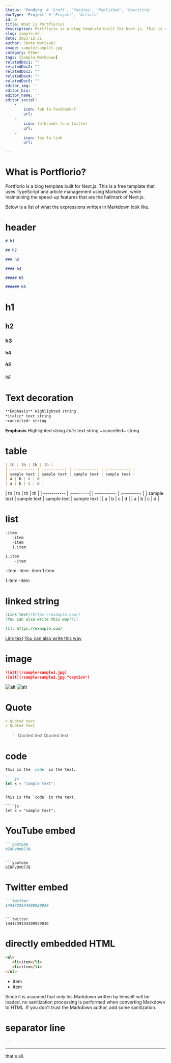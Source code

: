 ```yaml
---
Status: 'Pending' # 'Draft', 'Pending', 'Published', 'Rewriting'
docType: 'Project' # 'Project', 'Article'
id: 0
title: What is Portflorio?
description: Portflorio is a blog template built for Next.js. This is a free template that uses TypeScript and article management using Markdown, while maintaining the speed-up features that are the hallmark of Next.js.
slug: sample.md
date: 2023-12-31
author: Shoto Morisaki
image: sample/sample1.jpg
category: Other
tags: [Sample Markdown]
relatedDoc1: ""
relatedDoc2: ""
relatedDoc3: ""
relatedDoc4: ""
relatedDoc5: ""
editor_img: ''
editor_bio: ''
editor_name: ''
editor_social:
    -
        icon: fab fa-facebook-f
        url: 
    -
        icon: fa-brands fa-x-twitter
        url: 
    - 
        icon: fas fa-link
        url: 

---
```


# What is Portflorio?

Portflorio is a blog template built for Next.js. This is a free template that uses TypeScript and article management using Markdown, while maintaining the speed-up features that are the hallmark of Next.js.

Below is a list of what the expressions written in Markdown look like.

# header

```md
# h1

## h2

### h3

#### h4

##### h5

###### h6
````

# h1

## h2

### h3

#### h4

##### h5

###### h6

# Text decoration

```md
**Emphasis** Highlighted string
*italic* text string
~cancelled~ string
````

**Emphasis** Highlighted string
*italic* text string
~cancelled~ string

# table

```md
| th | th | th | th |
| ----------- | :---------| | ----------: | :---------: |
| sample text | sample text | sample text | sample text |
| a | b | c | d |
| a | b | c | d |
````

| th | th | th | th |
| ----------- | :---------| | ----------: | :---------: |
| sample text | sample text | sample text | sample text |
| a | b | c | d |
| a | b | c | d |

# list

```md
-item
   -item
   -item
   1.item

1.item
    -item
````

-item
   -item
   -item
   1.item

1.item
    -item

# linked string

```md
[Link text](https://example.com/)
[You can also write this way][1]

[1]: https://example.com/
````

[Link text](https://example.com/)
[You can also write this way][1]

[1]: https://example.com/

# image

```md
![alt](/sample/sample1.jpg)
![alt](/sample/sample2.jpg "caption")
````

![alt](/sample/sample1.jpg)
![alt](/sample/sample2.jpg "caption")

# Quote

```md
> Quoted text
> Quoted text
````

> Quoted text
> Quoted text

# code

````md
This is the `code` in the text.

````js
let x = "sample text";
````
````

This is the `code` in the text.

````js
let x = "sample text";
````

# YouTube embed

````md
```youtube
bIHPvQmU7JQ
````
````

```youtube
bIHPvQmU7JQ
````

# Twitter embed

````md
```twitter
1441739144300929030
````
````

```twitter
1441739144300929030
````

# directly embedded HTML

```md
<ul>
   <li>item</li>
   <li>item</li>
</ul>
````

<ul>
   <li>item</li>
   <li>item</li>
</ul>

Since it is assumed that only his Markdown written by himself will be loaded, no sanitization processing is performed when converting Markdown to HTML. If you don't trust the Markdown author, add some sanitization.

# separator line

```md
---
````

---

that's all.
